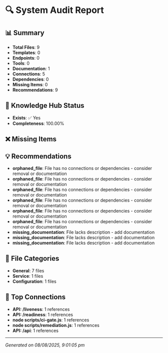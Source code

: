 # 🔍 System Audit Report

## 📊 Summary

- **Total Files**: 9
- **Templates**: 0
- **Endpoints**: 0
- **Tools**: 0
- **Documentation**: 1
- **Connections**: 5
- **Dependencies**: 0
- **Missing Items**: 0
- **Recommendations**: 9

## 🎯 Knowledge Hub Status

- **Exists**: ✅ Yes
- **Completeness**: 100.00%

## ❌ Missing Items



## 💡 Recommendations

- **orphaned_file**: File has no connections or dependencies - consider removal or documentation
- **orphaned_file**: File has no connections or dependencies - consider removal or documentation
- **orphaned_file**: File has no connections or dependencies - consider removal or documentation
- **orphaned_file**: File has no connections or dependencies - consider removal or documentation
- **orphaned_file**: File has no connections or dependencies - consider removal or documentation
- **orphaned_file**: File has no connections or dependencies - consider removal or documentation
- **missing_documentation**: File lacks description - add documentation
- **missing_documentation**: File lacks description - add documentation
- **missing_documentation**: File lacks description - add documentation

## 📁 File Categories

- **General**: 7 files
- **Service**: 1 files
- **Configuration**: 1 files

## 🔗 Top Connections

- **API: /liveness**: 1 references
- **API: /readiness**: 1 references
- **node scripts/ci-gate.js**: 1 references
- **node scripts/remediation.js**: 1 references
- **API: /api**: 1 references

---
*Generated on 08/08/2025, 9:01:05 pm*
